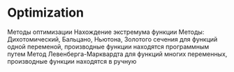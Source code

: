 # Optimization
Методы оптимизации
Нахождение экстремума функции
Методы:
Дихотомический, Бальцано, Ньютона, Золотого сечения для функций одной переменой, производные функции находятся программным путем
Метод Левенберга-Марквардта для функций многих переменных, производные функции находятся в ручную
